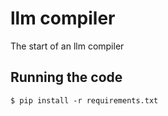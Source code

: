 # llm compiler
The start of an llm compiler

## Running the code
```
$ pip install -r requirements.txt
```